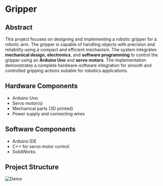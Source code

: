 # Gripper

##  Abstract
This project focuses on designing and implementing a robotic gripper for a robotic arm. The gripper is capable of handling objects with precision and reliability using a compact and efficient mechanism. The system integrates **mechanical design**, **electronics**, and **software programming** to control the gripper using an **Arduino Uno** and **servo motors**. The implementation demonstrates a complete hardware-software integration for smooth and controlled gripping actions suitable for robotics applications.

##  Hardware Components
- Arduino Uno  
- Servo motor(s)  
- Mechanical parts (3D printed)  
- Power supply and connecting wires  

##  Software Components
- Arduino IDE  
- C++ for servo motor control
- SolidWorks  

## Project Structure

![Demo](gripper-ezgif.com-video-to-gif-converter.gif)
